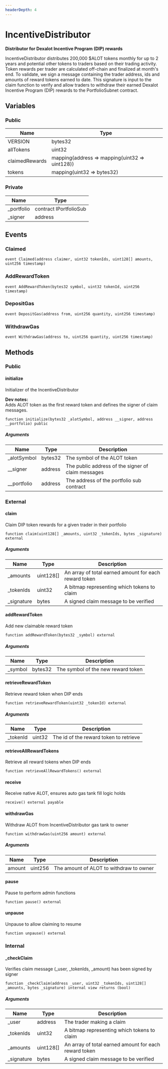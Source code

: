 ```yaml
---
headerDepth: 4
---
```


# IncentiveDistributor

**Distributor for Dexalot Incentive Program (DIP) rewards**

IncentiveDistributor distributes 200,000 $ALOT tokens monthly for up to 2 years and
potential other tokens to traders based on their trading activity. Token rewards per
trader are calculated off-chain and finalized at month&#x27;s end. To validate, we sign a
message containing the trader address, ids and amounts of reward tokens earned to date.
This signature is input to the claim function to verify and allow traders to withdraw
their earned Dexalot Incentive Program (DIP) rewards to the PortfolioSubnet contract.

## Variables

### Public

| Name | Type |
| --- | --- |
| VERSION | bytes32 |
| allTokens | uint32 |
| claimedRewards | mapping(address &#x3D;&gt; mapping(uint32 &#x3D;&gt; uint128)) |
| tokens | mapping(uint32 &#x3D;&gt; bytes32) |

### Private

| Name | Type |
| --- | --- |
| _portfolio | contract IPortfolioSub |
| _signer | address |

## Events

### Claimed

```solidity:no-line-numbers
event Claimed(address claimer, uint32 tokenIds, uint128[] amounts, uint256 timestamp)
```

### AddRewardToken

```solidity:no-line-numbers
event AddRewardToken(bytes32 symbol, uint32 tokenId, uint256 timestamp)
```

### DepositGas

```solidity:no-line-numbers
event DepositGas(address from, uint256 quantity, uint256 timestamp)
```

### WithdrawGas

```solidity:no-line-numbers
event WithdrawGas(address to, uint256 quantity, uint256 timestamp)
```

## Methods

### Public

#### initialize

Initializer of the IncentiveDistributor

**Dev notes:** \
Adds ALOT token as the first reward token and defines the signer of claim messages.

```solidity:no-line-numbers
function initialize(bytes32 _alotSymbol, address __signer, address __portfolio) public
```

##### Arguments

| Name | Type | Description |
| ---- | ---- | ----------- |
| _alotSymbol | bytes32 | The symbol of the ALOT token |
| __signer | address | The public address of the signer of claim messages |
| __portfolio | address | The address of the portfolio sub contract |

### External

#### claim

Claim DIP token rewards for a given trader in their portfolio

```solidity:no-line-numbers
function claim(uint128[] _amounts, uint32 _tokenIds, bytes _signature) external
```

##### Arguments

| Name | Type | Description |
| ---- | ---- | ----------- |
| _amounts | uint128[] | An array of total earned amount for each reward token |
| _tokenIds | uint32 | A bitmap representing which tokens to claim |
| _signature | bytes | A signed claim message to be verified |

#### addRewardToken

Add new claimable reward token

```solidity:no-line-numbers
function addRewardToken(bytes32 _symbol) external
```

##### Arguments

| Name | Type | Description |
| ---- | ---- | ----------- |
| _symbol | bytes32 | The symbol of the new reward token |

#### retrieveRewardToken

Retrieve reward token when DIP ends

```solidity:no-line-numbers
function retrieveRewardToken(uint32 _tokenId) external
```

##### Arguments

| Name | Type | Description |
| ---- | ---- | ----------- |
| _tokenId | uint32 | The id of the reward token to retrieve |

#### retrieveAllRewardTokens

Retrieve all reward tokens when DIP ends

```solidity:no-line-numbers
function retrieveAllRewardTokens() external
```

#### receive

Receive native ALOT, ensures auto gas tank fill logic holds

```solidity:no-line-numbers
receive() external payable
```

#### withdrawGas

Withdraw ALOT from IncentiveDistributor gas tank to owner

```solidity:no-line-numbers
function withdrawGas(uint256 amount) external
```

##### Arguments

| Name | Type | Description |
| ---- | ---- | ----------- |
| amount | uint256 | The amount of ALOT to withdraw to owner |

#### pause

Pause to perform admin functions

```solidity:no-line-numbers
function pause() external
```

#### unpause

Unpause to allow claiming to resume

```solidity:no-line-numbers
function unpause() external
```

### Internal

#### _checkClaim

Verifies claim message (_user, _tokenIds, _amount) has been signed by signer

```solidity:no-line-numbers
function _checkClaim(address _user, uint32 _tokenIds, uint128[] _amounts, bytes _signature) internal view returns (bool)
```

##### Arguments

| Name | Type | Description |
| ---- | ---- | ----------- |
| _user | address | The trader making a claim |
| _tokenIds | uint32 | A bitmap representing which tokens to claim |
| _amounts | uint128[] | An array of total earned amount for each reward token |
| _signature | bytes | A signed claim message to be verified |


